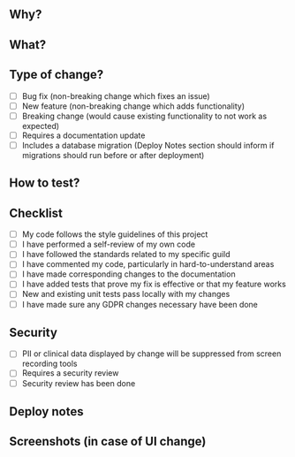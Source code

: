 <!---
Please ensure that the PR Title starts with a reference to the Jira Issue 
in the format: [TEAM-XYZ] pr title

Please refer to https://zavamed.atlassian.net/wiki/spaces/DEV/pages/215679001/Code+Review+Guidelines for information on how to raise a PR
 -->

## Why?
<!---
Please include relevant motivation and context. 
-->

## What?
<!---
Give a brief explanation of the changes you did in this PR
-->

## Type of change?
- [ ] Bug fix (non-breaking change which fixes an issue)
- [ ] New feature (non-breaking change which adds functionality)
- [ ] Breaking change (would cause existing functionality to not work as expected)
- [ ] Requires a documentation update
- [ ] Includes a database migration (Deploy Notes section should inform if migrations should run before or after deployment)

## How to test?
<!---
Please describe the tests that you ran to verify your changes. Provide instructions so we can reproduce. Please also list any relevant details for your test configuration
-->

## Checklist
- [ ] My code follows the style guidelines of this project
- [ ] I have performed a self-review of my own code
- [ ] I have followed the standards related to my specific guild
- [ ] I have commented my code, particularly in hard-to-understand areas
- [ ] I have made corresponding changes to the documentation
- [ ] I have added tests that prove my fix is effective or that my feature works
- [ ] New and existing unit tests pass locally with my changes
- [ ] I have made sure any GDPR changes necessary have been done

## Security
- [ ] PII or clinical data displayed by change will be suppressed from screen recording tools
- [ ] Requires a security review  
- [ ] Security review has been done

## Deploy notes
<!---
Notes regarding deployment. These should note any db migrations, etc.
-->

## Screenshots (in case of UI change)
<!---
Add screenshots in case it's a UI change to facilitate review and testing.
-->
